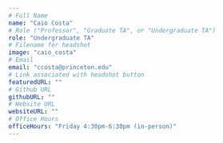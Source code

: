 ```yaml
---
# Full Name
name: "Caio Costa"
# Role ("Professor", "Graduate TA", or "Undergraduate TA")
role: "Undergraduate TA"
# Filename for headshot
image: "caio_costa"
# Email
email: "ccosta@princeton.edu"
# Link associated with headshot button
featuredURL: ""
# Github URL
githubURL: ""
# Website URL
websiteURL: ""
# Office Hours
officeHours: "Friday 4:30pm-6:30pm (in-person)"
---
```

